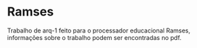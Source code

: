 # Ramses
Trabalho de arq-1 feito para o processador educacional Ramses, informações sobre o trabalho podem ser encontradas no pdf.
